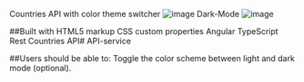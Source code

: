 Countries API with color theme switcher
![image](https://github.com/user-attachments/assets/3dbe9d35-7551-45d9-a44e-be591dfc932c)
Dark-Mode
![image](https://github.com/user-attachments/assets/8bc17463-e421-4f42-b37d-63f17f90bf82)


##Built with
HTML5 markup
CSS custom properties
Angular
TypeScript
Rest Countries API# API-service

##Users should be able to:
Toggle the color scheme between light and dark mode (optional).
